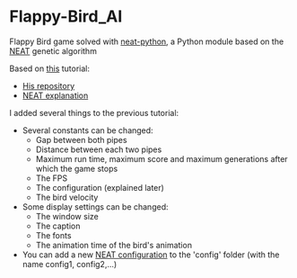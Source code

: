 # Flappy-Bird_AI
Flappy Bird game solved with [neat-python](https://neat-python.readthedocs.io/en/latest/), a Python module based on the [NEAT](https://en.wikipedia.org/wiki/Neuroevolution_of_augmenting_topologies) genetic algorithm

Based on [this](https://youtube.com/playlist?list=PLzMcBGfZo4-lwGZWXz5Qgta_YNX3_vLS2) tutorial:
- [His repository](https://github.com/techwithtim/NEAT-Flappy-Bird)
- [NEAT explanation](https://youtu.be/OGHA-elMrxI)

I added several things to the previous tutorial:
- Several constants can be changed:
  - Gap between both pipes
  - Distance between each two pipes
  - Maximum run time, maximum score and maximum generations after which the game stops
  - The FPS
  - The configuration (explained later)
  - The bird velocity
- Some display settings can be changed:
  - The window size
  - The caption
  - The fonts
  - The animation time of the bird's animation
- You can add a new [NEAT configuration](https://neat-python.readthedocs.io/en/latest/config_file.html) to the 'config' folder (with the name config1, config2,...)
